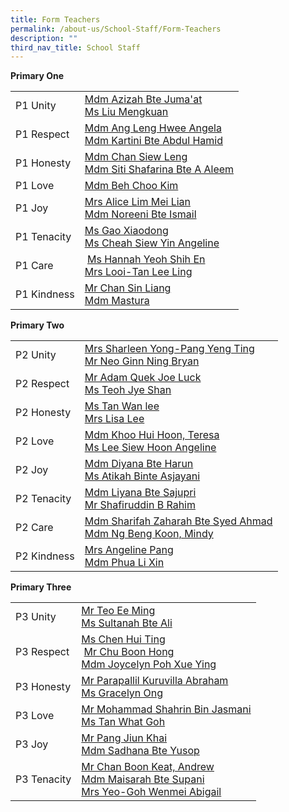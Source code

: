 ```yaml
---
title: Form Teachers
permalink: /about-us/School-Staff/Form-Teachers
description: ""
third_nav_title: School Staff
---
```

**Primary One**

|  |  |
| -------- | -------- | 
| P1 Unity    | [Mdm Azizah Bte Juma'at](mailto:azizah_jumaat@moe.edu.sg)<br>[Ms Liu Mengkuan](mailto:liu_meng_kuan@moe.edu.sg)     | 
|P1 Respect| [Mdm Ang Leng Hwee Angela](mailto:ang_leng_hwee@moe.edu.sg)<br>[Mdm Kartini Bte Abdul Hamid](mailto:kartini_abdul_hamid@moe.edu.sg)
|P1 Honesty|[Mdm Chan Siew Leng](mailto:chan_siew_leng@moe.edu.sg)<br>[Mdm Siti Shafarina Bte A Aleem](mailto:siti_shafarina_abdul_aleem@moe.edu.sg)
|P1 Love|[Mdm Beh Choo Kim](mailto:beh_choo_kim@moe.edu.sg)|[Ms Christine Chua Swee Cheng](mailto:christine_chua_swee_cheng@moe.edu.sg)
|P1 Joy|[Mrs Alice Lim Mei Lian](mailto:lim_mei_lian_alice@moe.edu.sg)<br>[Mdm Noreeni Bte Ismail](mailto:noreeni_ismail@moe.edu.sg)
|P1 Tenacity|[Ms Gao Xiaodong](mailto:gao_xiaodong@moe.edu.sg)<br>[Ms Cheah Siew Yin Angeline](mailto:cheah_siew_yin_angeline@moe.edu.sg)
|P1 Care| [Ms Hannah Yeoh Shih En](mailto:hannah_yeoh_shih_en@moe.edu.sg)<br>[Mrs Looi-Tan Lee Ling](mailto:looi-tan_lee_ling@moe.edu.sg)
|P1 Kindness|[Mr Chan Sin Liang](mailto:chan_sin_liang@moe.edu.sg)<br>[Mdm Mastura](mailto:mastura_noordin@moe.edu.sg)

**Primary Two**

|  |  |
| -------- | -------- | 
|P2 Unity|[Mrs Sharleen Yong-Pang Yeng Ting](mailto:sharleen_yong-pang_yeng_ting@moe.edu.sg)<br>[Mr Neo Ginn Ning Bryan](mailto:bryan_neo_ginn_ning@moe.edu.sg)
|P2 Respect|[Mr Adam Quek Joe Luck](mailto:adam_quek_joe_luck@moe.edu.sg)<br>[Ms Teoh Jye Shan](mailto:teoh_jye_shan@moe.edu.sg)
|P2 Honesty|[Ms Tan Wan lee](mailto:tan_wan_lee@moe.edu.sg)<br>[Mrs Lisa Lee](mailto:lisa_lee-chong@moe.edu.sg)
|P2 Love|[Mdm Khoo Hui Hoon, Teresa](mailto:khoo_hui_hoon@moe.edu.sg)<br>[Ms Lee Siew Hoon Angeline](mailto:lee_siew_hoon_angeline@moe.edu.sg)
|P2 Joy|[Mdm Diyana Bte Harun](mailto:diyana_harun@moe.edu.sg)<br>[Ms Atikah Binte Asjayani](mailto:atikah_asjayani@moe.edu.sg)|
|P2 Tenacity|[Mdm Liyana Bte Sajupri](mailto:liyana_sajupri@moe.edu.sg)<br>[Mr Shafiruddin B Rahim](mailto:shafiruddin_b_rahim@moe.edu.sg)
|P2 Care|[Mdm Sharifah Zaharah Bte Syed Ahmad](mailto:sharifah_zaharah_syed_ahma@moe.edu.sg)<br>[Mdm Ng Beng Koon, Mindy](mailto:ng_beng_koon@moe.edu.sg)
|P2 Kindness|[Mrs Angeline Pang](mailto:angeline_pang@moe.edu.sg)<br>[Mdm Phua Li Xin](mailto:phua_li_xin@moe.edu.sg)

**Primary Three**

|  |  |
| -------- | -------- | 
|P3 Unity|[Mr Teo Ee Ming](mailto:teo_ee_ming@moe.edu.sg)<br>[Ms Sultanah Bte Ali](mailto:sultanah_ali@moe.edu.sg)
|P3 Respect|[Ms Chen Hui Ting](mailto:chen_hui_ting@moe.edu.sg)<br> [Mr Chu Boon Hong](mailto:chu_boon_hong@moe.edu.sg)<br>[Mdm Joycelyn Poh Xue Ying](mailto:joycelyn_poh_xue_ying@moe.edu.sg)
|P3 Honesty|[Mr Parapallil Kuruvilla Abraham](mailto:parapallil_kuruvilla_abraham@moe.edu.sg)<br>[Ms Gracelyn Ong](mailto:ong_tze_min_gracelyn@moe.edu.sg)
|P3 Love|[Mr Mohammad Shahrin Bin Jasmani](mailto:mohammad_shahrin_jasmani@moe.edu.sg)<br>[Ms Tan What Goh](mailto:tan_what_goh@moe.edu.sg)
|P3 Joy|[Mr Pang Jiun Khai](mailto:pang_jiun_khai@moe.edu.sg)<br>[Mdm Sadhana Bte Yusop](mailto:sadhana_yusop@moe.edu.sg)
|P3 Tenacity|[Mr Chan Boon Keat, Andrew](mailto:chan_boon_keat@moe.edu.sg)<br>[Mdm Maisarah Bte Supani](mailto:maisarah_supani@moe.edu.sg)<br>[Mrs Yeo-Goh Wenmei Abigail](mailto:goh_wenmei_abigail@moe.edu.sg)

